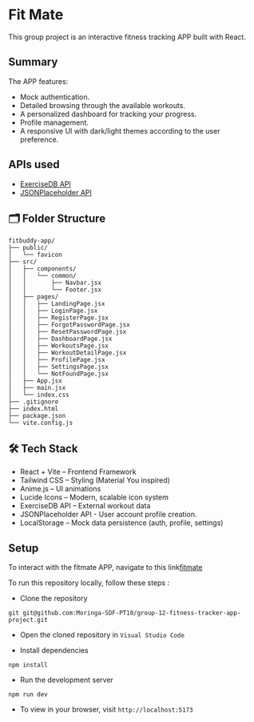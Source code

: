 # Fit Mate
This group project is an interactive fitness tracking APP built with React. 

## Summary
The APP features:
 - Mock authentication.
 - Detailed browsing through the available workouts.
 - A personalized dashboard for tracking your progress.
 - Profile management.
 - A responsive UI with dark/light themes according to the user preference.

 ## APIs used
 - [ExerciseDB API](https://exercisedb-api.vercel.app/api/v1/exercises)
 - [JSONPlaceholder API](https://jsonplaceholder.typicode.com/posts)

## 🗂️ Folder Structure

    fitbuddy-app/
    ├── public/
    │   └── favicon       
    ├── src/
    │   ├── components/
    │   │   └── common/
    │   │       ├── Navbar.jsx
    │   │       └── Footer.jsx
    │   ├── pages/
    │   │   ├── LandingPage.jsx
    │   │   ├── LoginPage.jsx
    │   │   ├── RegisterPage.jsx
    │   │   ├── ForgotPasswordPage.jsx
    │   │   ├── ResetPasswordPage.jsx
    │   │   ├── DashboardPage.jsx
    │   │   ├── WorkoutsPage.jsx
    │   │   ├── WorkoutDetailPage.jsx
    │   │   ├── ProfilePage.jsx
    │   │   ├── SettingsPage.jsx
    │   │   └── NotFoundPage.jsx
    │   ├── App.jsx
    │   ├── main.jsx
    │   └── index.css
    ├── .gitignore
    ├── index.html
    ├── package.json
    └── vite.config.js

## 🛠️ Tech Stack
- React + Vite – Frontend Framework
- Tailwind CSS – Styling (Material You inspired)
- Anime.js – UI animations
- Lucide Icons – Modern, scalable icon system
- ExerciseDB API – External workout data
- JSONPlaceholder API - User account profile creation.
- LocalStorage – Mock data persistence (auth, profile, settings)

## Setup

To interact with the fitmate APP, navigate to this link[fitmate](https://fit-mate.netlify.app/
)

To run this repository locally, follow these steps : 
 
- Clone the repository

```shell
git git@github.com:Moringa-SDF-PT10/group-12-fitness-tracker-app-project.git
```

- Open the cloned repository in `Visual Studio Code`

- Install dependencies

```shell
npm install
```

- Run the development server

```shell
npm run dev
```

- To view in your browser, visit `http://localhost:5173`

